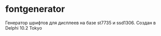 # fontgenerator
Генератор шрифтов для дисплеев на базе st7735 и ssd1306. Создан в Delphi 10.2 Tokyo

